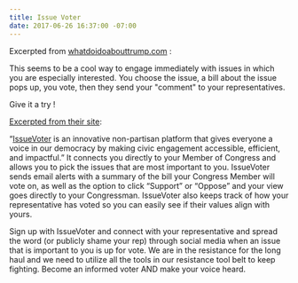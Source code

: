 ```yaml
---
title: Issue Voter
date: 2017-06-26 16:37:00 -07:00
---
```


Excerpted from [whatdoidoabouttrump.com](http://whatdoidoabouttrump.com/) :

This seems to be a cool way to engage immediately with issues in which you are especially interested.  You choose the issue, a bill about the issue pops up, you vote, then they send your "comment" to your representatives.

Give it a try !

[Excerpted from their site](https://issuevoter.org/):


“[IssueVoter](https://issuevoter.org/) is an innovative non-partisan platform that gives everyone a voice in our democracy by making civic engagement accessible, efficient, and impactful.” It connects you directly to your Member of Congress and allows you to pick the issues that are most important to you. IssueVoter sends email alerts with a summary of the bill your Congress Member will vote on, as well as the option to click “Support” or “Oppose” and your view goes directly to your Congressman. IssueVoter also keeps track of how your representative has voted so you can easily see if their values align with yours.

Sign up with IssueVoter and connect with your representative and spread the word (or publicly shame your rep) through social media when an issue that is important to you is up for vote. We are in the resistance for the long haul and we need to utilize all the tools in our resistance tool belt to keep fighting. Become an informed voter AND make your voice heard.